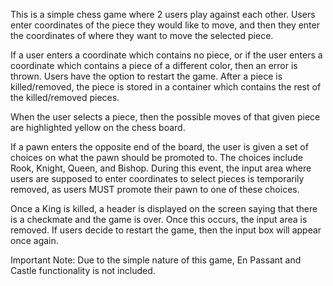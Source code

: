 This is a simple chess game where 2 users play against each other. Users enter coordinates of the piece they would like to move, and then they enter the coordinates of where they want to move the selected piece.

If a user enters a coordinate which contains no piece, or if the user enters a coordinate which contains a piece of a different color, then an error is thrown. Users have the option to restart the game. After a piece is killed/removed, the piece is stored in a container which contains the rest of the killed/removed pieces.

When the user selects a piece, then the possible moves of that given piece are highlighted yellow on the chess board.

If a pawn enters the opposite end of the board, the user is given a set of choices on what the pawn should be promoted to. The choices include Rook, Knight, Queen, and Bishop. During this event, the input area where users are supposed to enter coordinates to select pieces is temporarily removed, as users MUST promote their pawn to one of these choices.

Once a King is killed, a header is displayed on the screen saying that there is a checkmate and the game is over. Once this occurs, the input area is removed. If users decide to restart the game, then the input box will appear once again. 

Important Note: Due to the simple nature of this game, En Passant and Castle functionality is not included.

